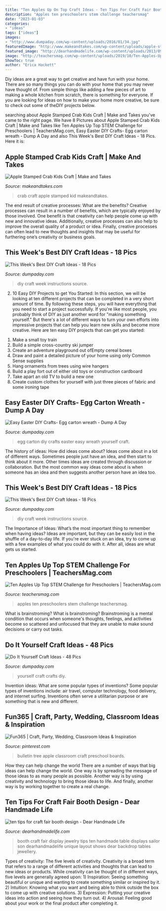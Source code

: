 ```yaml
---
title: "Ten Apples Up On Top Craft Ideas - Ten Tips For Craft Fair Booth Design"
description: "Apples ten preschoolers stem challenge teachersmag"
date: "2023-01-03"
categories:
- "ideas"
tags: ["ideas"]
images:
- "http://www.dumpaday.com/wp-content/uploads/2016/01/34.jpg"
featuredImage: "http://www.makeandtakes.com/wp-content/uploads/apple-stamped-crab-cover2.jpg"
featured_image: "http://dearhandmadelife.com/wp-content/uploads/2013/09/SonOfASailor-1024x768.jpg"
image: "http://teachersmag.com/wp-content/uploads/2019/10/Ten-Apples-Up-Top-STEM4.jpg"
ShowToc: true
author: "Erica Hackett"
---
```



Diy ideas are a great way to get creative and have fun with your home. There are so many things you can do with your home that you may never have thought of. From simple things like adding a few pieces of art to making a whole kitchen from scratch, there is something for everyone. If you are looking for ideas on how to make your home more creative, be sure to check out some of theDIY projects below.

	

		
searching about Apple Stamped Crab Kids Craft | Make and Takes you've came to the right page. We have 8 Pictures about Apple Stamped Crab Kids Craft | Make and Takes like Ten Apples Up Top STEM Challenge for Preschoolers | TeachersMag.com, Easy Easter DIY Crafts- Egg carton wreath - Dump A Day and also This Week&#039;s Best DIY Craft Ideas - 18 Pics. Here it is:
		
    
## Apple Stamped Crab Kids Craft | Make And Takes

<img loading=lazy src="http://www.makeandtakes.com/wp-content/uploads/apple-stamped-crab-cover2.jpg" onerror="this.onerror=null;this.src='https://tse4.mm.bing.net/th?id=OIP.DBuv7Iu0U5drtS9yq0y7LwHaLH&amp;pid=15.1';" alt="Apple Stamped Crab Kids Craft | Make and Takes">

_Source: makeandtakes.com_

>crab craft apple stamped kid makeandtakes. 

	

The end result of creative processes: What are the benefits?
Creative processes can result in a number of benefits, which are typically enjoyed by those involved. One benefit is that creativity can help people come up with new and innovative ideas. Additionally, creative processes can also help to improve the overall quality of a product or idea. Finally, creative processes can often lead to new thoughts and insights that may be useful for furthering one’s creativity or business goals.

    
## This Week&#039;s Best DIY Craft Ideas - 18 Pics

<img loading=lazy src="http://www.dumpaday.com/wp-content/uploads/2016/01/62.jpg" onerror="this.onerror=null;this.src='https://tse2.mm.bing.net/th?id=OIP.tpe5pX-X9OLZSX7_3SdAKACbEs&amp;pid=15.1';" alt="This Week&#039;s Best DIY Craft Ideas - 18 Pics">

_Source: dumpaday.com_

>diy craft week instructions source. 

	

2) 10 Easy DIY Projects to get You Started: In this section, we will be looking at ten different projects that can be completed in a very short amount of time. By following these steps, you will have everything that you need to start a project successfully.
If you're like most people, you probably think of DIY as just another word for "making something yourself." But there's a lot of different ways to turn your own efforts into impressive projects that can help you learn new skills and become more creative. Here are ten easy DIY projects that can get you started: 
1. Make a small toy train
2. Build a simple cross-country ski jumper
3. Create an adventure playground out ofEmpty cereal boxes
4. Draw and paint a detailed picture of your home using only Common Sense supplies
5. Hang ornaments from trees using wire hangers
6. Build a play fort out of either old toys or construction cardboard 
7. Take apart an old TV to build a new one 
8. Create custom clothes for yourself with just three pieces of fabric and some ironing tape 

    
## Easy Easter DIY Crafts- Egg Carton Wreath - Dump A Day

<img loading=lazy src="http://www.dumpaday.com/wp-content/uploads/2013/03/Easy-Easter-DIY-Crafts-Egg-carton-wreath.jpg" onerror="this.onerror=null;this.src='https://tse4.mm.bing.net/th?id=OIP.eSNnAd_EP_MfUktXViLX9gHaRx&amp;pid=15.1';" alt="Easy Easter DIY Crafts- Egg carton wreath - Dump A Day">

_Source: dumpaday.com_

>egg carton diy crafts easter easy wreath yourself craft. 

	

The history of ideas: How did ideas come about?
Ideas come about in a lot of different ways. Sometimes people just have an idea, and then start to think about it more. Other times ideas are created through discussion or collaboration. But the most common way ideas come about is when someone has an idea and then suggests another person have an idea too.

    
## This Week&#039;s Best DIY Craft Ideas - 18 Pics

<img loading=lazy src="http://www.dumpaday.com/wp-content/uploads/2016/01/34.jpg" onerror="this.onerror=null;this.src='https://tse4.mm.bing.net/th?id=OIP.qLD8c_zOnv6CtsSSP7aewgHaQt&amp;pid=15.1';" alt="This Week&#039;s Best DIY Craft Ideas - 18 Pics">

_Source: dumpaday.com_

>diy craft week instructions source. 

	

The Importance of Ideas: What’s the most important thing to remember when having ideas?
Ideas are important, but they can be easily lost in the shuffle of a day-to-day life. If you're ever stuck on an idea, try to come up with a few examples of what you could do with it. After all, ideas are what gets us started.

    
## Ten Apples Up Top STEM Challenge For Preschoolers | TeachersMag.com

<img loading=lazy src="http://teachersmag.com/wp-content/uploads/2019/10/Ten-Apples-Up-Top-STEM4.jpg" onerror="this.onerror=null;this.src='https://tse4.mm.bing.net/th?id=OIP.oJbg-WSR2gUim_Xp_ulX1wHaJ4&amp;pid=15.1';" alt="Ten Apples Up Top STEM Challenge for Preschoolers | TeachersMag.com">

_Source: teachersmag.com_

>apples ten preschoolers stem challenge teachersmag. 

	

What is brainstroming?
What is brainstroming? Brainstroming is a mental condition that occurs when someone's thoughts, feelings, and activities become so scattered and unfocused that they are unable to make sound decisions or carry out tasks.

    
## Do It Yourself Craft Ideas - 48 Pics

<img loading=lazy src="http://www.dumpaday.com/wp-content/uploads/2014/01/do-it-yourself-crafts-81.jpg" onerror="this.onerror=null;this.src='https://tse3.mm.bing.net/th?id=OIP.Y51BeagX4blwvCvlS5XgnQHaJ4&amp;pid=15.1';" alt="Do It Yourself Craft Ideas - 48 Pics">

_Source: dumpaday.com_

>yourself craft crafts diy. 

	

Invention ideas: What are some popular types of inventions?
Some popular types of inventions include: air travel, computer technology, food delivery, and internet surfing. Inventions often serve a utilitarian purpose or are something that is new and different.

    
## Fun365 | Craft, Party, Wedding, Classroom Ideas &amp; Inspiration

<img loading=lazy src="https://i.pinimg.com/originals/03/51/e0/0351e07ab6607aa13ca018a58a51af08.png" onerror="this.onerror=null;this.src='https://tse3.mm.bing.net/th?id=OIP.ADTHzxCxNzy7u3iBneZKpAHaFk&amp;pid=15.1';" alt="Fun365 | Craft, Party, Wedding, Classroom Ideas &amp; Inspiration">

_Source: pinterest.com_

>bulletin tree apple classroom craft preschool boards. 

	

How they can help change the world
There are a number of ways that big ideas can help change the world. One way is by spreading the message of those ideas to as many people as possible. Another way is by using creativity and technology to bring those ideas to life. And finally, another way is by working together to create a real change.

    
## Ten Tips For Craft Fair Booth Design - Dear Handmade Life

<img loading=lazy src="http://dearhandmadelife.com/wp-content/uploads/2013/09/SonOfASailor-1024x768.jpg" onerror="this.onerror=null;this.src='https://tse4.mm.bing.net/th?id=OIP.wKGXMQ_9ZdAwc7p8mdQP_wHaFj&amp;pid=15.1';" alt="ten tips for craft fair booth design - Dear Handmade Life">

_Source: dearhandmadelife.com_

>booth craft fair display jewelry tips ten handmade table displays sailor son dearhandmadelife unique layout shows dear backdrop tables jewellery. 

	

Types of creativity: The five levels of creativity.
Creativity is a broad term that refers to a range of different activities and thoughts that can lead to new ideas or products. While creativity can be thought of in different ways, five levels are generally agreed upon: 1) Inspiration: Seeing something beautiful or unique and wanting to create something similar or inspired by it. 
2) Intuition: Knowing what you want and being able to think outside the box to come up with creative solutions. 
3) Expression: Putting your creative ideas into action and seeing how they turn out. 
4) Arousal: Feeling good about your work or the final product after completing it.

